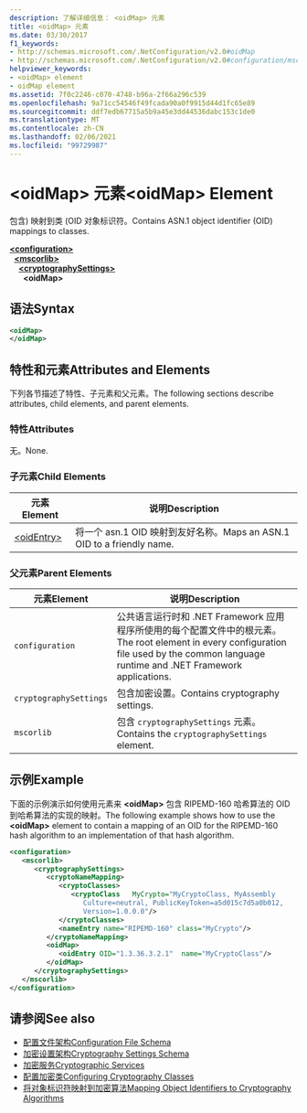 ```yaml
---
description: 了解详细信息： <oidMap> 元素
title: <oidMap> 元素
ms.date: 03/30/2017
f1_keywords:
- http://schemas.microsoft.com/.NetConfiguration/v2.0#oidMap
- http://schemas.microsoft.com/.NetConfiguration/v2.0#configuration/mscorlib/cryptographySettings/oidMap
helpviewer_keywords:
- <oidMap> element
- oidMap element
ms.assetid: 7f0c2246-c070-4748-b96a-2f66a296c539
ms.openlocfilehash: 9a71cc54546f49fcada90a0f9915d44d1fc65e89
ms.sourcegitcommit: ddf7edb67715a5b9a45e3dd44536dabc153c1de0
ms.translationtype: MT
ms.contentlocale: zh-CN
ms.lasthandoff: 02/06/2021
ms.locfileid: "99729987"
---
```

# <a name="oidmap-element"></a><span data-ttu-id="d6191-103">\<oidMap> 元素</span><span class="sxs-lookup"><span data-stu-id="d6191-103">\<oidMap> Element</span></span>

<span data-ttu-id="d6191-104">包含) 映射到类 (OID 对象标识符。</span><span class="sxs-lookup"><span data-stu-id="d6191-104">Contains ASN.1 object identifier (OID) mappings to classes.</span></span>  

[**\<configuration>**](../configuration-element.md)\
&nbsp;&nbsp;[**\<mscorlib>**](mscorlib-element-for-cryptography-settings.md)\
&nbsp;&nbsp;&nbsp;&nbsp;[**\<cryptographySettings>**](cryptographysettings-element.md)\
&nbsp;&nbsp;&nbsp;&nbsp;&nbsp;&nbsp;**\<oidMap>**

## <a name="syntax"></a><span data-ttu-id="d6191-105">语法</span><span class="sxs-lookup"><span data-stu-id="d6191-105">Syntax</span></span>  
  
```xml  
<oidMap>
</oidMap>  
```  
  
## <a name="attributes-and-elements"></a><span data-ttu-id="d6191-106">特性和元素</span><span class="sxs-lookup"><span data-stu-id="d6191-106">Attributes and Elements</span></span>  

 <span data-ttu-id="d6191-107">下列各节描述了特性、子元素和父元素。</span><span class="sxs-lookup"><span data-stu-id="d6191-107">The following sections describe attributes, child elements, and parent elements.</span></span>  
  
### <a name="attributes"></a><span data-ttu-id="d6191-108">特性</span><span class="sxs-lookup"><span data-stu-id="d6191-108">Attributes</span></span>  

 <span data-ttu-id="d6191-109">无。</span><span class="sxs-lookup"><span data-stu-id="d6191-109">None.</span></span>  
  
### <a name="child-elements"></a><span data-ttu-id="d6191-110">子元素</span><span class="sxs-lookup"><span data-stu-id="d6191-110">Child Elements</span></span>  
  
|<span data-ttu-id="d6191-111">元素</span><span class="sxs-lookup"><span data-stu-id="d6191-111">Element</span></span>|<span data-ttu-id="d6191-112">说明</span><span class="sxs-lookup"><span data-stu-id="d6191-112">Description</span></span>|  
|-------------|-----------------|  
|[\<oidEntry>](oidentry-element.md)|<span data-ttu-id="d6191-113">将一个 asn.1 OID 映射到友好名称。</span><span class="sxs-lookup"><span data-stu-id="d6191-113">Maps an ASN.1 OID to a friendly name.</span></span>|  
  
### <a name="parent-elements"></a><span data-ttu-id="d6191-114">父元素</span><span class="sxs-lookup"><span data-stu-id="d6191-114">Parent Elements</span></span>  
  
|<span data-ttu-id="d6191-115">元素</span><span class="sxs-lookup"><span data-stu-id="d6191-115">Element</span></span>|<span data-ttu-id="d6191-116">说明</span><span class="sxs-lookup"><span data-stu-id="d6191-116">Description</span></span>|  
|-------------|-----------------|  
|`configuration`|<span data-ttu-id="d6191-117">公共语言运行时和 .NET Framework 应用程序所使用的每个配置文件中的根元素。</span><span class="sxs-lookup"><span data-stu-id="d6191-117">The root element in every configuration file used by the common language runtime and .NET Framework applications.</span></span>|  
|`cryptographySettings`|<span data-ttu-id="d6191-118">包含加密设置。</span><span class="sxs-lookup"><span data-stu-id="d6191-118">Contains cryptography settings.</span></span>|  
|`mscorlib`|<span data-ttu-id="d6191-119">包含 `cryptographySettings` 元素。</span><span class="sxs-lookup"><span data-stu-id="d6191-119">Contains the `cryptographySettings` element.</span></span>|  
  
## <a name="example"></a><span data-ttu-id="d6191-120">示例</span><span class="sxs-lookup"><span data-stu-id="d6191-120">Example</span></span>  

 <span data-ttu-id="d6191-121">下面的示例演示如何使用元素来 **\<oidMap>** 包含 RIPEMD-160 哈希算法的 OID 到哈希算法的实现的映射。</span><span class="sxs-lookup"><span data-stu-id="d6191-121">The following example shows how to use the **\<oidMap>** element to contain a mapping of an OID for the RIPEMD-160 hash algorithm to an implementation of that hash algorithm.</span></span>  
  
```xml  
<configuration>  
   <mscorlib>  
      <cryptographySettings>  
         <cryptoNameMapping>  
            <cryptoClasses>  
               <cryptoClass   MyCrypto="MyCryptoClass, MyAssembly  
                  Culture=neutral, PublicKeyToken=a5d015c7d5a0b012,  
                  Version=1.0.0.0"/>  
            </cryptoClasses>  
            <nameEntry name="RIPEMD-160" class="MyCrypto"/>  
         </cryptoNameMapping>  
         <oidMap>  
            <oidEntry OID="1.3.36.3.2.1"  name="MyCryptoClass"/>  
         </oidMap>  
      </cryptographySettings>  
   </mscorlib>  
</configuration>  
```  
  
## <a name="see-also"></a><span data-ttu-id="d6191-122">请参阅</span><span class="sxs-lookup"><span data-stu-id="d6191-122">See also</span></span>

- [<span data-ttu-id="d6191-123">配置文件架构</span><span class="sxs-lookup"><span data-stu-id="d6191-123">Configuration File Schema</span></span>](../index.md)
- [<span data-ttu-id="d6191-124">加密设置架构</span><span class="sxs-lookup"><span data-stu-id="d6191-124">Cryptography Settings Schema</span></span>](index.md)
- [<span data-ttu-id="d6191-125">加密服务</span><span class="sxs-lookup"><span data-stu-id="d6191-125">Cryptographic Services</span></span>](../../../../standard/security/cryptographic-services.md)
- [<span data-ttu-id="d6191-126">配置加密类</span><span class="sxs-lookup"><span data-stu-id="d6191-126">Configuring Cryptography Classes</span></span>](../../configure-cryptography-classes.md)
- [<span data-ttu-id="d6191-127">将对象标识符映射到加密算法</span><span class="sxs-lookup"><span data-stu-id="d6191-127">Mapping Object Identifiers to Cryptography Algorithms</span></span>](../../map-object-identifiers-to-cryptography-algorithms.md)
